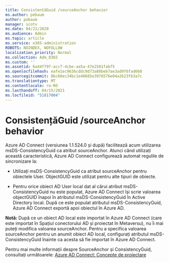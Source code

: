 ```yaml
---
title: ConsistențăGuid /sourceAnchor behavior
ms.author: pebaum
author: pebaum
manager: scotv
ms.date: 04/21/2020
ms.audience: Admin
ms.topic: article
ms.service: o365-administration
ROBOTS: NOINDEX, NOFOLLOW
localization_priority: Normal
ms.collection: Adm_O365
ms.custom: ''
ms.assetid: 6a44f797-acc7-4cbe-aa5a-47e2581fabf5
ms.openlocfilehash: eafe1ec9636cddc9d73a88beb7ae3ad9f6fad660
ms.sourcegitcommit: 8bc60ec34bc1e40685e3976576e04a2623f63a7c
ms.translationtype: MT
ms.contentlocale: ro-RO
ms.lasthandoff: 04/15/2021
ms.locfileid: "51817004"
---
```

# <a name="consistencyguid--sourceanchor-behavior"></a>ConsistențăGuid /sourceAnchor behavior

Azure AD Connect (versiunea 1.1.524.0 și după) facilitează acum utilizarea msDS-ConsistencyGuid ca atribut sourceAnchor. Atunci când utilizați această caracteristică, Azure AD Connect configurează automat regulile de sincronizare la:
  
- Utilizați msDS-ConsistencyGuid ca atribut sourceAnchor pentru obiectele User. ObjectGUID este utilizat pentru alte tipuri de obiecte.
    
- Pentru orice obiect AD User local dat al cărui atribut msDS-ConsistencyGuid nu este populat, Azure AD Connect își scrie valoarea objectGUID înapoi în atributul msDS-ConsistencyGuid în Active Directory local. După ce este populat atributul msDS-ConsistencyGuid, Azure AD Connect exportă apoi obiectul în Azure AD.
    
 **Notă:** După ce un obiect AD local este importat în Azure AD Connect (care este importat în Spațiul conectorului AD și proiectat în Metaversu), nu îi mai puteți modifica valoarea sourceAnchor. Pentru a specifica valoarea sourceAnchor pentru un anumit obiect AD local, configurați atributul msDS-ConsistencyGuid înainte ca acesta să fie importat în Azure AD Connect. 
  
Pentru mai multe informații despre SourceAnchor și ConsistencyGuid, consultați următoarele: [Azure AD Connect: Concepte de proiectare](https://docs.microsoft.com/azure/active-directory/connect/active-directory-aadconnect-design-concepts)
  

